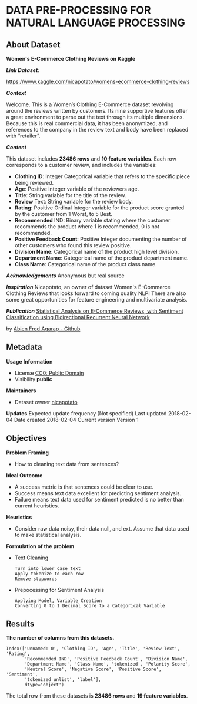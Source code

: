 # DATA PRE-PROCESSING FOR NATURAL LANGUAGE PROCESSING

## About Dataset
**Women's E-Commerce Clothing Reviews on Kaggle**

***Link Dataset***: 

https://www.kaggle.com/nicapotato/womens-ecommerce-clothing-reviews


***Context***

Welcome. This is a Women’s Clothing E-Commerce dataset revolving around the reviews written by customers. Its nine supportive features offer a great environment to parse out the text through its multiple dimensions. Because this is real commercial data, it has been anonymized, and references to the company in the review text and body have been replaced with “retailer”.

***Content***

This dataset includes **23486 rows** and **10 feature variables**. Each row corresponds to a customer review, and includes the variables:
- **Clothing ID**: Integer Categorical variable that refers to the specific piece 
being reviewed.
- **Age**: Positive Integer variable of the reviewers age.
- **Title**: String variable for the title of the review.
- **Review** Text: String variable for the review body.
- **Rating**: Positive Ordinal Integer variable for the product score granted by the customer from 1 Worst, to 5 Best.
- **Recommended** IND: Binary variable stating where the customer recommends the product where 1 is recommended, 0 is not recommended.
- **Positive Feedback Count**: Positive Integer documenting the number of other customers who found this review positive.
- **Division Name**: Categorical name of the product high level division.
- **Department Name**: Categorical name of the product department name.
- **Class Name**: Categorical name of the product class name.


***Acknowledgements***
Anonymous but real source

***Inspiration***
Nicapotato, an owner of dataset Women's E-Commerce Clothing Reviews that looks forward to coming quality NLP! There are also some great opportunities for feature engineering and multivariate analysis.

***Publication***
[Statistical Analysis on E-Commerce Reviews, with Sentiment Classification using Bidirectional Recurrent Neural Network](https://www.researchgate.net/publication/323545316_Statistical_Analysis_on_E-Commerce_Reviews_with_Sentiment_Classification_using_Bidirectional_Recurrent_Neural_Network)

by [Abien Fred Agarap - Github](https://github.com/AFAgarap/ecommerce-reviews-analysis)

## Metadata
**Usage Information**
- License [CC0: Public Domain](https://creativecommons.org/publicdomain/zero/1.0/)
- Visibility **public**


**Maintainers**
- Dataset owner [nicapotato](https://www.kaggle.com/nicapotato)

**Updates**
    Expected update frequency (Not specified)
    Last updated 2018-02-04
    Date created 2018-02-04
    Current version Version 1

## Objectives

**Problem Framing**
* How to cleaning text data from sentences?

**Ideal Outcome**
* A success metric is that sentences could be clear to use. 
* Success means text data excellent for predicting sentiment analysis. 
* Failure means text data used for sentiment predicted is no better than current heuristics.

**Heuristics**
* Consider raw data noisy, their data null, and ext. Assume that data used to make statistical analysis.

**Formulation of the problem**
* Text Cleaning
    
      Turn into lower case text
      Apply tokenize to each row
      Remove stopwords

* Prepocessing for Sentiment Analysis
      
      Applying Model, Variable Creation
      Converting 0 to 1 Decimal Score to a Categorical Variable

## Results

**The number of columns from this datasets.**

    Index(['Unnamed: 0', 'Clothing ID', 'Age', 'Title', 'Review Text', 'Rating',
           'Recommended IND', 'Positive Feedback Count', 'Division Name',
           'Department Name', 'Class Name', 'tokenized', 'Polarity Score',
           'Neutral Score', 'Negative Score', 'Positive Score', 'Sentiment',
           'tokenized_unlist', 'label'],
           dtype='object')
           
The total row from these datasets is **23486 rows** and **19 feature variables**.
